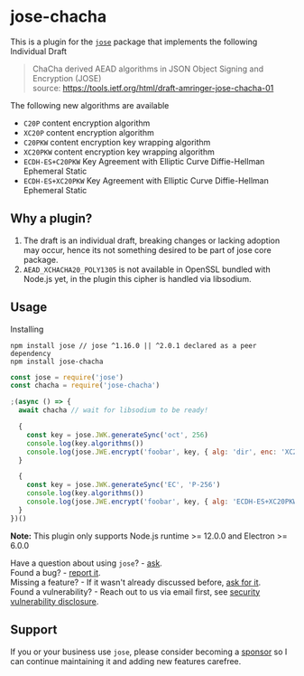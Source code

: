 # jose-chacha

This is a plugin for the [`jose`][jose] package that implements the following Individual Draft

> ChaCha derived AEAD algorithms in JSON Object Signing and Encryption (JOSE)  
> source: https://tools.ietf.org/html/draft-amringer-jose-chacha-01

The following new algorithms are available

- `C20P` content encryption algorithm
- `XC20P` content encryption algorithm
- `C20PKW` content encryption key wrapping algorithm
- `XC20PKW` content encryption key wrapping algorithm
- `ECDH-ES+C20PKW` Key Agreement with Elliptic Curve Diffie-Hellman Ephemeral Static
- `ECDH-ES+XC20PKW` Key Agreement with Elliptic Curve Diffie-Hellman Ephemeral Static

## Why a plugin?

1) The draft is an individual draft, breaking changes or lacking adoption may occur, hence its not
something desired to be part of jose core package.
2) `AEAD_XCHACHA20_POLY1305` is not available in OpenSSL bundled with Node.js yet, in the plugin
this cipher is handled via libsodium.

## Usage

Installing

```console
npm install jose // jose ^1.16.0 || ^2.0.1 declared as a peer dependency
npm install jose-chacha
```

```js
const jose = require('jose')
const chacha = require('jose-chacha')

;(async () => {
  await chacha // wait for libsodium to be ready!

  {
    const key = jose.JWK.generateSync('oct', 256)
    console.log(key.algorithms())
    console.log(jose.JWE.encrypt('foobar', key, { alg: 'dir', enc: 'XC20P' }))
  }

  {
    const key = jose.JWK.generateSync('EC', 'P-256')
    console.log(key.algorithms())
    console.log(jose.JWE.encrypt('foobar', key, { alg: 'ECDH-ES+XC20PKW', enc: 'XC20P' }))
  }
})()
```

**Note:** This plugin only supports Node.js runtime >= 12.0.0 and Electron >= 6.0.0

Have a question about using `jose`? - [ask][ask].  
Found a bug? - [report it][bug].  
Missing a feature? - If it wasn't already discussed before, [ask for it][suggest-feature].  
Found a vulnerability? - Reach out to us via email first, see [security vulnerability disclosure][security-vulnerability].

## Support

If you or your business use `jose`, please consider becoming a [sponsor][support-sponsor] so I can continue maintaining it and adding new features carefree.

[ask]: https://github.com/panva/jose-chacha/issues/new?labels=question&template=question.md&title=question%3A+
[bug]: https://github.com/panva/jose-chacha/issues/new?labels=bug&template=bug-report.md&title=bug%3A+
[suggest-feature]: https://github.com/panva/jose-chacha/issues/new?labels=enhancement&template=feature-request.md&title=proposal%3A+
[security-vulnerability]: https://github.com/panva/jose-chacha/issues/new?template=security-vulnerability.md
[support-sponsor]: https://github.com/sponsors/panva
[jose]: https://github.com/panva/jose
